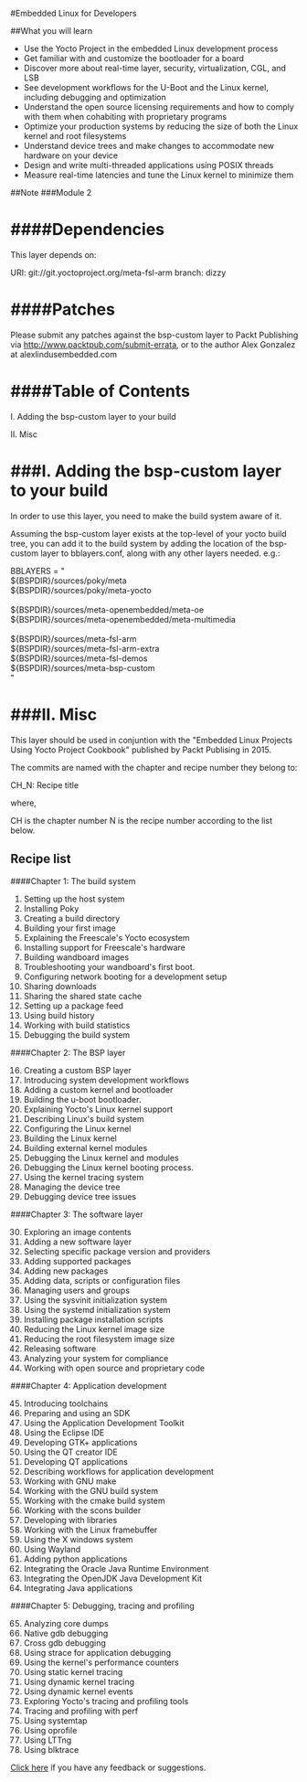 #Embedded Linux for Developers

##What you will learn

* Use the Yocto Project in the embedded Linux development process
* Get familiar with and customize the bootloader for a board
* Discover more about real-time layer, security, virtualization, CGL, and LSB
* See development workflows for the U-Boot and the Linux kernel, including debugging and optimization
* Understand the open source licensing requirements and how to comply with them when cohabiting with proprietary programs
* Optimize your production systems by reducing the size of both the Linux kernel and root filesystems 
* Understand device trees and make changes to accommodate new hardware on your device
* Design and write multi-threaded applications using POSIX threads
* Measure real-time latencies and tune the Linux kernel to minimize them

##Note
###Module 2

####Dependencies
============

This layer depends on:

  URI: git://git.yoctoproject.org/meta-fsl-arm
  branch: dizzy


####Patches
=======

Please submit any patches against the bsp-custom layer to Packt Publishing
via http://www.packtpub.com/submit-errata, or to the author Alex Gonzalez at
alex<at>lindusembedded.com

####Table of Contents
=================

  I. Adding the bsp-custom layer to your build
  
  II. Misc
 
###I. Adding the bsp-custom layer to your build
=================================================

In order to use this layer, you need to make the build system aware of
it.

Assuming the bsp-custom layer exists at the top-level of your
yocto build tree, you can add it to the build system by adding the
location of the bsp-custom layer to bblayers.conf, along with any
other layers needed. e.g.:

BBLAYERS = " \
	${BSPDIR}/sources/poky/meta \
	${BSPDIR}/sources/poky/meta-yocto \
	\
	${BSPDIR}/sources/meta-openembedded/meta-oe \
	${BSPDIR}/sources/meta-openembedded/meta-multimedia \
	\
	${BSPDIR}/sources/meta-fsl-arm \
	${BSPDIR}/sources/meta-fsl-arm-extra \
	${BSPDIR}/sources/meta-fsl-demos \
	${BSPDIR}/sources/meta-bsp-custom \
"

###II. Misc
========

This layer should be used in conjuntion with the "Embedded Linux Projects
Using Yocto Project Cookbook" published by Packt Publising in 2015.

The commits are named with the chapter and recipe number they belong to:

CH_N: Recipe title

where,

CH is the chapter number
N is the recipe number according to the list below.

Recipe list
-----------

####Chapter 1: The build system

1. Setting up the host system
2. Installing Poky
3. Creating a build directory
4. Building your first image
5. Explaining the Freescale's Yocto ecosystem
6. Installing support for Freescale's hardware
7. Building wandboard images
8. Troubleshooting your wandboard's first boot.
9. Configuring network booting for a development setup
10. Sharing downloads
11. Sharing the shared state cache
12. Setting up a package feed
13. Using build history
14. Working with build statistics
15. Debugging the build system

####Chapter 2: The BSP layer

16. Creating a custom BSP layer
17. Introducing system development workflows
18. Adding a custom kernel and bootloader
19. Building the u-boot bootloader.
20. Explaining Yocto's Linux kernel support
21. Describing Linux's build system
22. Configuring the Linux kernel
23. Building the Linux kernel
24. Building external kernel modules
25. Debugging the Linux kernel and modules
26. Debugging the Linux kernel booting process.
27. Using the kernel tracing system
28. Managing the device tree
29. Debugging device tree issues

####Chapter 3:  The software layer

30. Exploring an image contents
31. Adding a new software layer
32. Selecting specific package version and providers
33. Adding supported packages
34. Adding new packages
35. Adding data, scripts or configuration files
36. Managing users and groups
37. Using the sysvinit initialization system
38. Using the systemd initialization system
39. Installing package installation scripts
40. Reducing the Linux kernel image size
41. Reducing the root filesystem image size
42. Releasing software
43. Analyzing your system for compliance
44. Working with open source and proprietary code

####Chapter 4: Application development

45. Introducing toolchains
46. Preparing and using an SDK
47. Using the Application Development Toolkit
48. Using the Eclipse IDE
49. Developing GTK+ applications
50. Using the QT creator IDE
51. Developing QT applications
52. Describing workflows for application development
53. Working with GNU make
54. Working with the GNU build system
55. Working with the cmake build system
56. Working with the scons builder
57. Developing with libraries
58. Working with the Linux framebuffer
59. Using the X windows system
60. Using Wayland
61. Adding python applications
62. Integrating the Oracle Java Runtime Environment
63. Integrating the OpenJDK Java Development Kit
64. Integrating Java applications

####Chapter 5: Debugging, tracing and profiling

65.  Analyzing core dumps
66.  Native gdb debugging
67.  Cross gdb debugging
68.  Using strace for application debugging
69.  Using the kernel's performance counters
70.  Using static kernel tracing
71.  Using dynamic kernel tracing
72.  Using dynamic kernel events
73.  Exploring Yocto's tracing and profiling tools
74.  Tracing and profiling with perf
75.  Using systemtap
76.  Using oprofile
77.  Using LTTng
78.  Using blktrace


[Click here](https://docs.google.com/forms/d/e/1FAIpQLSe5qwunkGf6PUvzPirPDtuy1Du5Rlzew23UBp2S-P3wB-GcwQ/viewform) if you have any feedback or suggestions.
